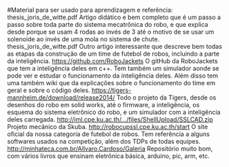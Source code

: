 #Material para ser usado para aprendizagem e referência:
thesis_joris_de_witte.pdf
Artigo didático e bem completo que é um passo a passo sobre toda parte do sistema mecatrônica do robo, e que explica desde porque se usam 4 rodas  ao invés de 3 até o motivo de se usar um solenoide ao invés de uma mola no sistema de chute.
thesis_joris_de_witte.pdf
Outro artigo interessante que descreve bem todas as etapas da construção de um time de futebol de robos, incluindo a parte da inteligência.
https://github.com/RoboJackets
O gitHub da RoboJackets que tem a inteligência deles em c++. Tem também um simulador aonde se pode ver e estudar o funcionamento da inteligência deles. Além disso tem uma também wiki que da explicações sobre o funcionamento do time em geral e sobre o código deles.
https://tigers-mannheim.de/download/release2014/
Todo o projeto da Tigers, desde os desenhos do robo em solid works, até o firmware, a inteligência, os esquema do sistema eletrônico do robo, e um simulador com a inteligência deles carregada.
http://iml.cpe.ku.ac.th/.../files/ShellUpload/SSLCAD.zip
Projeto mecânico da Skuba.
http://robocupssl.cpe.ku.ac.th/start
O site oficial da nossa categoria de futebol de robos. Tem referência a alguns softwares usados na competição, além dos TDPs de todas equipes.
http://minhateca.com.br/Allvaro.Cardoso/Galeria
Repositório muito bom, com vários livros que ensinam eletrônica básica, arduino, pic, arm, etc.


 

